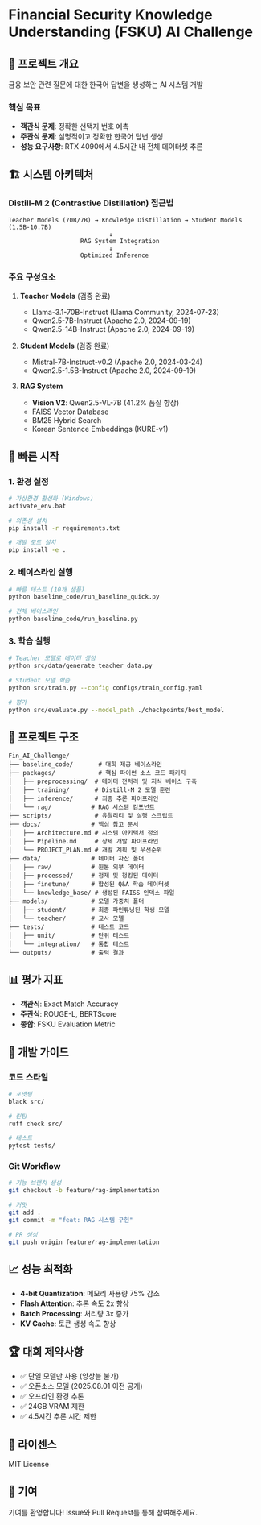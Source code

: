 # Financial Security Knowledge Understanding (FSKU) AI Challenge

## 🎯 프로젝트 개요
금융 보안 관련 질문에 대한 한국어 답변을 생성하는 AI 시스템 개발

### 핵심 목표
- **객관식 문제**: 정확한 선택지 번호 예측
- **주관식 문제**: 설명적이고 정확한 한국어 답변 생성
- **성능 요구사항**: RTX 4090에서 4.5시간 내 전체 데이터셋 추론

## 🏗️ 시스템 아키텍처

### Distill-M 2 (Contrastive Distillation) 접근법
```
Teacher Models (70B/7B) → Knowledge Distillation → Student Models (1.5B-10.7B)
                            ↓
                    RAG System Integration
                            ↓
                    Optimized Inference
```

### 주요 구성요소
1. **Teacher Models** (검증 완료)
   - Llama-3.1-70B-Instruct (Llama Community, 2024-07-23)
   - Qwen2.5-7B-Instruct (Apache 2.0, 2024-09-19)
   - Qwen2.5-14B-Instruct (Apache 2.0, 2024-09-19)

2. **Student Models** (검증 완료)
   - Mistral-7B-Instruct-v0.2 (Apache 2.0, 2024-03-24)
   - Qwen2.5-1.5B-Instruct (Apache 2.0, 2024-09-19)

3. **RAG System**
   - **Vision V2**: Qwen2.5-VL-7B (41.2% 품질 향상)
   - FAISS Vector Database
   - BM25 Hybrid Search  
   - Korean Sentence Embeddings (KURE-v1)

## 🚀 빠른 시작

### 1. 환경 설정
```bash
# 가상환경 활성화 (Windows)
activate_env.bat

# 의존성 설치
pip install -r requirements.txt

# 개발 모드 설치
pip install -e .
```

### 2. 베이스라인 실행
```bash
# 빠른 테스트 (10개 샘플)
python baseline_code/run_baseline_quick.py

# 전체 베이스라인
python baseline_code/run_baseline.py
```

### 3. 학습 실행
```bash
# Teacher 모델로 데이터 생성
python src/data/generate_teacher_data.py

# Student 모델 학습
python src/train.py --config configs/train_config.yaml

# 평가
python src/evaluate.py --model_path ./checkpoints/best_model
```

## 📁 프로젝트 구조
```
Fin_AI_Challenge/
├── baseline_code/       # 대회 제공 베이스라인
├── packages/            # 핵심 파이썬 소스 코드 패키지
│   ├── preprocessing/  # 데이터 전처리 및 지식 베이스 구축
│   ├── training/       # Distill-M 2 모델 훈련
│   ├── inference/      # 최종 추론 파이프라인
│   └── rag/           # RAG 시스템 컴포넌트
├── scripts/            # 유틸리티 및 실행 스크립트
├── docs/              # 핵심 참고 문서
│   ├── Architecture.md # 시스템 아키텍처 정의
│   ├── Pipeline.md     # 상세 개발 파이프라인
│   └── PROJECT_PLAN.md # 개발 계획 및 우선순위
├── data/              # 데이터 자산 폴더
│   ├── raw/           # 원본 외부 데이터
│   ├── processed/     # 정제 및 청킹된 데이터
│   ├── finetune/      # 합성된 Q&A 학습 데이터셋
│   └── knowledge_base/ # 생성된 FAISS 인덱스 파일
├── models/            # 모델 가중치 폴더
│   ├── student/       # 최종 파인튜닝된 학생 모델
│   └── teacher/       # 교사 모델
├── tests/             # 테스트 코드
│   ├── unit/          # 단위 테스트
│   └── integration/   # 통합 테스트
└── outputs/           # 출력 결과
```

## 📊 평가 지표
- **객관식**: Exact Match Accuracy
- **주관식**: ROUGE-L, BERTScore
- **종합**: FSKU Evaluation Metric

## 🔧 개발 가이드

### 코드 스타일
```bash
# 포맷팅
black src/

# 린팅
ruff check src/

# 테스트
pytest tests/
```

### Git Workflow
```bash
# 기능 브랜치 생성
git checkout -b feature/rag-implementation

# 커밋
git add .
git commit -m "feat: RAG 시스템 구현"

# PR 생성
git push origin feature/rag-implementation
```

## 📈 성능 최적화
- **4-bit Quantization**: 메모리 사용량 75% 감소
- **Flash Attention**: 추론 속도 2x 향상
- **Batch Processing**: 처리량 3x 증가
- **KV Cache**: 토큰 생성 속도 향상

## 🏆 대회 제약사항
- ✅ 단일 모델만 사용 (앙상블 불가)
- ✅ 오픈소스 모델 (2025.08.01 이전 공개)
- ✅ 오프라인 환경 추론
- ✅ 24GB VRAM 제한
- ✅ 4.5시간 추론 시간 제한

## 📝 라이센스
MIT License

## 🤝 기여
기여를 환영합니다! Issue와 Pull Request를 통해 참여해주세요.
